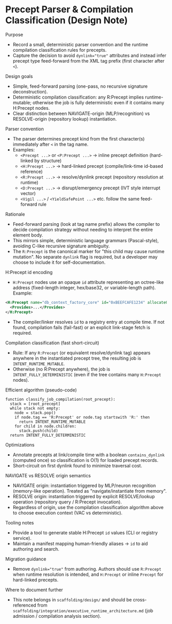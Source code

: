 # Precept Parser & Compilation Classification (Design Note)

Purpose
- Record a small, deterministic parser convention and the runtime compilation classification rules for precepts.
- Capture the decision to avoid `dynlink="true"` attributes and instead infer precept type feed-forward from the XML tag prefix (first character after `<`).

Design goals
- Simple, feed-forward parsing (one-pass, no recursive signature deconstruction).
- Deterministic compilation classification: any R:Precept implies runtime-mutable; otherwise the job is fully deterministic even if it contains many H:Precept nodes.
- Clear distinction between NAVIGATE-origin (MLP/recognition) vs RESOLVE-origin (repository lookup) instantiation.

Parser convention
- The parser determines precept kind from the first character(s) immediately after `<` in the tag name.
- Examples:
  - `<Precept ...>` or `<P:Precept ...>` → inline precept definition (hard-linked by structure)
  - `<H:Precept ...>` → hard-linked precept (compile/link-time id-based reference)
  - `<R:Precept ...>` → resolve/dynlink precept (repository resolution at runtime)
  - `<D:Precept ...>` → disrupt/emergency precept (IVT style interrupt vector)
  - `<Vigil ...>` / `<YieldSafePoint ...>` etc. follow the same feed-forward rule

Rationale
- Feed-forward parsing (look at tag name prefix) allows the compiler to decide compilation strategy without needing to interpret the entire element body.
- This mirrors simple, deterministic language grammars (Pascal-style), avoiding C-like recursive signature ambiguity.
- The `R:Precept` is the canonical marker for "this child may cause runtime mutation". No separate `dynlink` flag is required, but a developer may choose to include it for self-documentation.

H:Precept id encoding
- `H:Precept` nodes use an opaque `id` attribute representing an octree-like address (fixed-length integer, hex/base32, or variable-length path). Example:
```xml
<H:Precept name="db_context_factory_core" id="0xBEEFCAFE1234" allocateOutput="factory_impl as factory_ref">
  <Provides>...</Provides>
</H:Precept>
```
- The compiler/linker resolves `id` to a registry entry at compile time. If not found, compilation fails (fail-fast) or an explicit link-stage fetch is required.

Compilation classification (fast short-circuit)
- Rule: If any `R:Precept` (or equivalent resolve/dynlink tag) appears anywhere in the instantiated precept tree, the resulting job is `INTENT_RUNTIME_MUTABLE`.
- Otherwise (no R:Precept anywhere), the job is `INTENT_FULLY_DETERMINISTIC` (even if the tree contains many `H:Precept` nodes).

Efficient algorithm (pseudo-code)
```text
function classify_job_compilation(root_precept):
  stack = [root_precept]
  while stack not empty:
    node = stack.pop()
    if node.tag == 'R:Precept' or node.tag startswith 'R:' then
      return INTENT_RUNTIME_MUTABLE
    for child in node.children:
      stack.push(child)
  return INTENT_FULLY_DETERMINISTIC
```

Optimizations
- Annotate precepts at link/compile time with a boolean `contains_dynlink` (computed once) so classification is O(1) for loaded precept records.
- Short-circuit on first dynlink found to minimize traversal cost.

NAVIGATE vs RESOLVE origin semantics
- NAVIGATE origin: instantiation triggered by MLP/neuron recognition (memory-like operation). Treated as "navigate/instantiate from memory".
- RESOLVE origin: instantiation triggered by explicit RESOLVE/lookup operation (repository query / R:Precept invocation).
- Regardless of origin, use the compilation classification algorithm above to choose execution context (VAC vs deterministic).

Tooling notes
- Provide a tool to generate stable H:Precept `id` values (CLI or registry service).
- Maintain a manifest mapping human-friendly aliases → `id` to aid authoring and search.

Migration guidance
- Remove `dynlink="true"` from authoring. Authors should use `R:Precept` when runtime resolution is intended, and `H:Precept` or inline `Precept` for hard-linked precepts.

Where to document further
- This note belongs in `scaffolding/design/` and should be cross-referenced from `scaffolding/integration/executive_runtime_architecture.md` (job admission / compilation analysis section).

